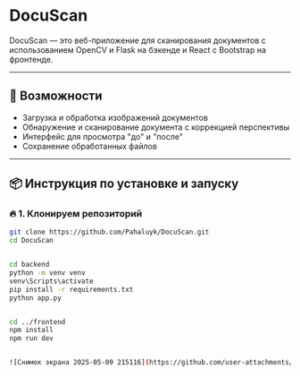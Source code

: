 # DocuScan

DocuScan — это веб-приложение для сканирования документов с использованием OpenCV и Flask на бэкенде и React с Bootstrap на фронтенде.

---

## 🚀 Возможности

- Загрузка и обработка изображений документов
- Обнаружение и сканирование документа с коррекцией перспективы
- Интерфейс для просмотра "до" и "после"
- Сохранение обработанных файлов

---

## 📦 Инструкция по установке и запуску

### 🔥 1. Клонируем репозиторий

```bash
git clone https://github.com/Pahaluyk/DocuScan.git
cd DocuScan


cd backend
python -m venv venv
venv\Scripts\activate
pip install -r requirements.txt
python app.py


cd ../frontend
npm install
npm run dev


![Снимок экрана 2025-05-09 215116](https://github.com/user-attachments/assets/83a25852-92bd-454f-9695-5c0205a87d95)
